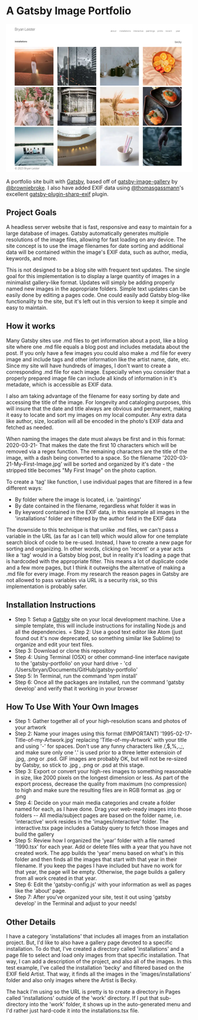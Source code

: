 # A Gatsby Image Portfolio

![gatsby portfolio screenshot](screenshot.png)

A portfolio site built with [Gatsby](https://www.gatsbyjs.com/), based off of [gatsby-image-gallery](https://github.com/browniebroke/gatsby-image-gallery) by [@browniebroke](https://github.com/browniebroke). I also have added EXIF data using [@thomasgassmann](https://github.com/thomasgassmann)'s excellent [gatsby-plugin-sharp-exif](https://github.com/thomasgassmann/gatsby-plugin-sharp-exif) plugin.

## Project Goals

A headless server website that is fast, responsive and easy to maintain for a large database of images. Gatsby automatically generates multiple resolutions of the image files, allowing for fast loading on any device. The site concept is to use the image filenames for date sorting and additional data will be contained within the image's EXIF data, such as author, media, keywords, and more.

This is not designed to be a blog site with frequent text updates. The single goal for this implementation is to display a large quantity of images in a minimalist gallery-like format. Updates will simply be adding properly named new images in the appropriate folders. Simple text updates can be easily done by editing a pages code. One could easily add Gatsby blog-like functionality to the site, but it's left out in this version to keep it simple and easy to maintain.

## How it works

Many Gatsby sites use .md files to get information about a post, like a blog site where one .md file equals a blog post and includes metadata about the post. If you only have a few images you could also make a .md file for every image and include tags and other information like the artist name, date, etc. Since my site will have hundreds of images, I don't want to create a corresponding .md file for each image. Especially when you consider that a properly prepared image file can include all kinds of information in it's metadate, which is accessible as EXIF data. 

I also am taking advantage of the filename for easy sorting by date and accessing the title of the image. For longevity and cataloging purposes, this will insure that the date and title always are obvious and permanent, making it easy to locate and sort my images on my local computer. Any extra data like author, size, location will all be encoded in the photo's EXIF data and fetched as needed. 

When naming the images the date must always be first and in this format:  2020-03-21-  That makes the date the first 10 characters which will be removed via a regex function. The remaining characters are the title of the image, with a dash being converted to a space. So the filename '2020-03-21-My-First-Image.jpg' will be sorted and organized by it's date - the stripped title becomes "My First Image" on the photo caption.

To create a 'tag' like function, I use individual pages that are filtered in a few different ways:
- By folder where the image is located, i.e. 'paintings'
- By date contained in the filename, regardless what folder it was in
- By keyword contained in the EXIF data, in this example all images in the 'installations' folder are filtered by the author field in the EXIF data

The downside to this technique is that unlike .md  files, we can't pass a variable in the URL (as far as I can tell) which would allow for one template search block of code to be re-used. Instead, I have to create a new page for sorting and organizing. In other words, clicking on 'recent' or a year acts like a 'tag' would in a Gatsby blog post, but in reality it's loading a page that is hardcoded with the appropriate filter. This means a lot of duplicate code and a few more pages, but I think it outweighs the alternative of making a .md file for every image. From my research the reason pages in Gatsby are not allowed to pass variables via URL is a security risk, so this implementation is probably safer.

## Installation Instructions

- Step 1: Setup a [Gatsby](https://www.gatsbyjs.com/) site on your local development machine. Use a simple template, this will include instructions for installing Node.js and all the dependencies.
= Step 2: Use a good text editor like Atom (just found out it's now deprecated, so something similar like Sublime) to organize and edit your text files.
- Step 3: Download or clone this repository
- Step 4: Using Terminal (OSX) or other command-line interface navigate to the 'gatsby-portfolio' on your hard drive - 'cd /Users/bryan/Documents/GitHub/gatsby-portfolio'
- Step 5: In Terminal, run the command 'npm install'
- Step 6: Once all the packages are installed, run the command 'gatsby develop' and verify that it working in your browser

## How To Use With Your Own Images

- Step 1: Gather together all of your high-resolution scans and photos of your artwork
- Step 2: Name your images using this format (!IMPORTANT) '1995-02-17-Title-of-my-Artwork.jpg' replacing 'Title-of-my-Artwork' with your title and using '-' for spaces. Don't use any funny characters like /,$,%,.,;, and make sure only one '.' is used prior to a three letter extensioin of .jpg, .png or .psd. GIF images are probably OK, but will not be re-sized by Gatsby, so stick to .jpg , .png or .psd at this stage.
- Step 3: Export or convert your high-res images to something reasonable in size, like 2000 pixels on the longest dimension or less. As part of the export process, decrease the quality from maximum (no compression) to high and make sure the resulting files are in RGB format as .jpg or .png
- Step 4: Decide on your main media categories and create a folder named for each, as I have done. Drag your web-ready images into those folders
-- All media/subject pages are based on the folder name, i.e. 'interactive' work resides in the 'images/interactive' folder. The interactive.tsx page includes a Gatsby query to fetch those images and build the gallery
- Step 5: Review how I organized the 'year' folder with a file named '1990.tsx' for each year. Add or delete files with a year that you have not created work. The app builds the 'year' menu based on what's in this folder and then finds all the images that start with that year in their filename. If you keep the pages I have included but have no work for that year, the page will be empty. Otherwise, the page builds a gallery from all work created in that year.
- Step 6: Edit the 'gatsby-config.js' with your information as well as pages like the 'about' page.
- Step 7: After you've organized your site, test it out using 'gatsby develop' in the Terminal and adjust to your needs!

## Other Details

I have a category 'installations' that includes all images from an installation project. But, I'd like to also have a gallery page devoted to a specific installation. To do that, I've created a directory called 'installations' and a page file to select and load only images from that specific installation. That way, I can add a description of the project, and also all of the images. In this test example, I've called the installation 'becky' and filtered based on the EXIF field Artist. That way, it finds all the images in the 'images/installations' folder and also only images where the Artist is Becky.

The hack I'm using so the URL is pretty is to create a directory in Pages called 'installations' outside of the 'work' directory. If I put that sub-directory into the 'work' folder, it shows up in the auto-generated menu and I'd rather just hard-code it into the installations.tsx file.

